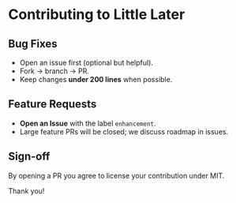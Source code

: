 # Contributing to Little Later

## Bug Fixes

- Open an issue first (optional but helpful).
- Fork → branch → PR.
- Keep changes **under 200 lines** when possible.

## Feature Requests

- **Open an Issue** with the label `enhancement`.
- Large feature PRs will be closed; we discuss roadmap in issues.

## Sign-off

By opening a PR you agree to license your contribution under MIT.

Thank you!
